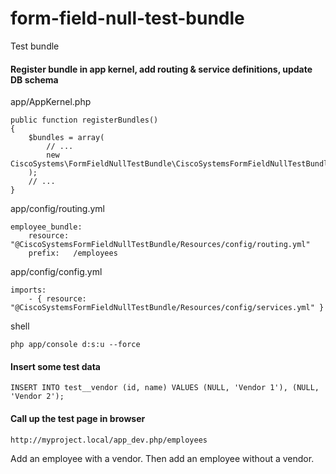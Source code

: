 # form-field-null-test-bundle
Test bundle

#### Register bundle in app kernel, add routing & service definitions, update DB schema

app/AppKernel.php
```
public function registerBundles()
{
    $bundles = array(
        // ...
        new CiscoSystems\FormFieldNullTestBundle\CiscoSystemsFormFieldNullTestBundle(),
    );
    // ...
}
```

app/config/routing.yml
```
employee_bundle:
    resource: "@CiscoSystemsFormFieldNullTestBundle/Resources/config/routing.yml"
    prefix:   /employees
```

app/config/config.yml
```
imports:
    - { resource: "@CiscoSystemsFormFieldNullTestBundle/Resources/config/services.yml" }
```

shell
```
php app/console d:s:u --force
```

#### Insert some test data

```
INSERT INTO test__vendor (id, name) VALUES (NULL, 'Vendor 1'), (NULL, 'Vendor 2');
```

#### Call up the test page in browser

```
http://myproject.local/app_dev.php/employees
```

Add an employee with a vendor. Then add an employee without a vendor.

